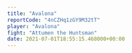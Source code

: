 ```yaml
---
title: "Avalona"
reportCode: "4nCZHq1zGY9M32tT"
player: "Avalona"
fight: "Attumen the Huntsman"
date: 2021-07-01T18:55:15.468000+00:00
---
```

